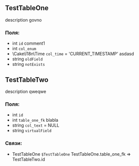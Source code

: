 ## TestTableOne
description govno
### Поля:
* int `id` comment1
* int `col_enum`
* \Cake\I18n\Time `col_time` = 'CURRENT_TIMESTAMP' asdasd
* string `oldField`
* string `notExists`

## TestTableTwo
description qweqwe
### Поля:
* int `id`
* int `table_one_fk` blabla
* string `col_text` = NULL
* string `virtualField`
### Связи:
* TestTableOne `$TestTableOne` TestTableOne.table_one_fk => TestTableTwo.id

